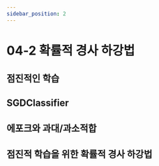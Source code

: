 ```yaml
---
sidebar_position: 2
---
```


# 04-2 확률적 경사 하강법

## 점진적인 학습

## SGDClassifier

## 에포크와 과대/과소적합

## 점진적 학습을 위한 확률적 경사 하강법
